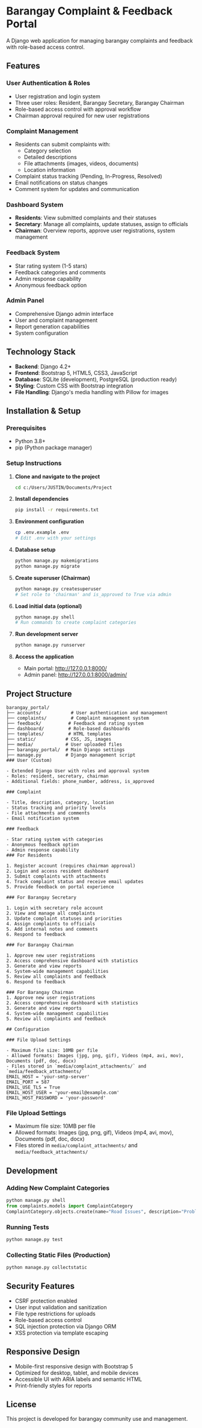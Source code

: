 # Barangay Complaint & Feedback Portal

A Django web application for managing barangay complaints and feedback with role-based access control.

## Features

### User Authentication & Roles

- User registration and login system
- Three user roles: Resident, Barangay Secretary, Barangay Chairman
- Role-based access control with approval workflow
- Chairman approval required for new user registrations

### Complaint Management

- Residents can submit complaints with:
  - Category selection
  - Detailed descriptions
  - File attachments (images, videos, documents)
  - Location information
- Complaint status tracking (Pending, In-Progress, Resolved)
- Email notifications on status changes
- Comment system for updates and communication

### Dashboard System

- **Residents**: View submitted complaints and their statuses
- **Secretary**: Manage all complaints, update statuses, assign to officials
- **Chairman**: Overview reports, approve user registrations, system management

### Feedback System

- Star rating system (1-5 stars)
- Feedback categories and comments
- Admin response capability
- Anonymous feedback option

### Admin Panel

- Comprehensive Django admin interface
- User and complaint management
- Report generation capabilities
- System configuration

## Technology Stack

- **Backend**: Django 4.2+
- **Frontend**: Bootstrap 5, HTML5, CSS3, JavaScript
- **Database**: SQLite (development), PostgreSQL (production ready)
- **Styling**: Custom CSS with Bootstrap integration
- **File Handling**: Django's media handling with Pillow for images

## Installation & Setup

### Prerequisites
- Python 3.8+ 
- pip (Python package manager)

### Setup Instructions

1. **Clone and navigate to the project**
   ```bash
   cd c:/Users/JUSTIN/Documents/Project
   ```

2. **Install dependencies**
   ```bash
   pip install -r requirements.txt
   ```

3. **Environment configuration**
   ```bash
   cp .env.example .env
   # Edit .env with your settings
   ```

4. **Database setup**
   ```bash
   python manage.py makemigrations
   python manage.py migrate
   ```

5. **Create superuser (Chairman)**
   ```bash
   python manage.py createsuperuser
   # Set role to 'chairman' and is_approved to True via admin
   ```

6. **Load initial data (optional)**
   ```bash
   python manage.py shell
   # Run commands to create complaint categories
   ```

7. **Run development server**
   ```bash
   python manage.py runserver
   ```

8. **Access the application**
   - Main portal: http://127.0.0.1:8000/
   - Admin panel: http://127.0.0.1:8000/admin/

## Project Structure

```
barangay_portal/
├── accounts/           # User authentication and management
├── complaints/         # Complaint management system
├── feedback/          # Feedback and rating system
├── dashboard/         # Role-based dashboards
├── templates/         # HTML templates
├── static/           # CSS, JS, images
├── media/            # User uploaded files
├── barangay_portal/  # Main Django settings
├── manage.py         # Django management script
### User (Custom)

- Extended Django User with roles and approval system
- Roles: resident, secretary, chairman
- Additional fields: phone_number, address, is_approved

### Complaint

- Title, description, category, location
- Status tracking and priority levels
- File attachments and comments
- Email notification system

### Feedback

- Star rating system with categories
- Anonymous feedback option
- Admin response capability
### For Residents

1. Register account (requires chairman approval)
2. Login and access resident dashboard
3. Submit complaints with attachments
4. Track complaint status and receive email updates
5. Provide feedback on portal experience

### For Barangay Secretary

1. Login with secretary role account
2. View and manage all complaints
3. Update complaint statuses and priorities
4. Assign complaints to officials
5. Add internal notes and comments
6. Respond to feedback

### For Barangay Chairman

1. Approve new user registrations
2. Access comprehensive dashboard with statistics
3. Generate and view reports
4. System-wide management capabilities
5. Review all complaints and feedback
6. Respond to feedback

### For Barangay Chairman
1. Approve new user registrations
2. Access comprehensive dashboard with statistics
3. Generate and view reports
4. System-wide management capabilities
5. Review all complaints and feedback

## Configuration

### File Upload Settings

- Maximum file size: 10MB per file
- Allowed formats: Images (jpg, png, gif), Videos (mp4, avi, mov), Documents (pdf, doc, docx)
- Files stored in `media/complaint_attachments/` and `media/feedback_attachments/`
EMAIL_HOST = 'your-smtp-server'
EMAIL_PORT = 587
EMAIL_USE_TLS = True
EMAIL_HOST_USER = 'your-email@example.com'
EMAIL_HOST_PASSWORD = 'your-password'
```

### File Upload Settings
- Maximum file size: 10MB per file
- Allowed formats: Images (jpg, png, gif), Videos (mp4, avi, mov), Documents (pdf, doc, docx)
- Files stored in `media/complaint_attachments/` and `media/feedback_attachments/`

## Development

### Adding New Complaint Categories
```python
python manage.py shell
from complaints.models import ComplaintCategory
ComplaintCategory.objects.create(name="Road Issues", description="Problems with roads and pathways")
```

### Running Tests
```bash
python manage.py test
```

### Collecting Static Files (Production)
```bash
python manage.py collectstatic
```

## Security Features

- CSRF protection enabled
- User input validation and sanitization
- File type restrictions for uploads
- Role-based access control
- SQL injection protection via Django ORM
- XSS protection via template escaping

## Responsive Design

- Mobile-first responsive design with Bootstrap 5
- Optimized for desktop, tablet, and mobile devices
- Accessible UI with ARIA labels and semantic HTML
- Print-friendly styles for reports

## License

This project is developed for barangay community use and management.
